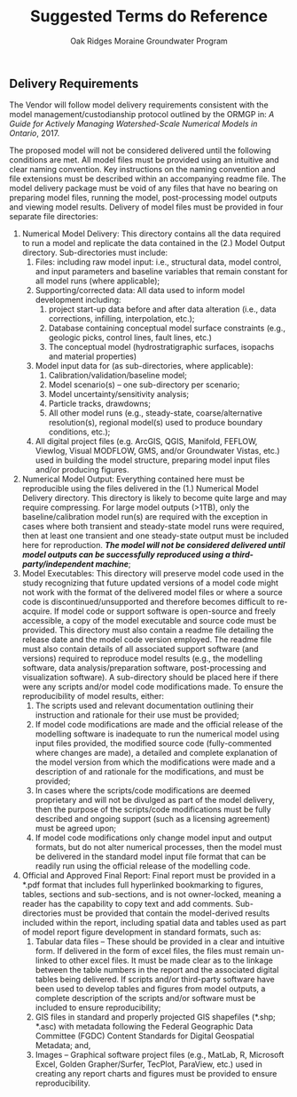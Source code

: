 ﻿---
title: Suggested Terms do Reference 
author: Oak Ridges Moraine Groundwater Program
output: html_document
---


## Delivery Requirements

The Vendor will follow model delivery requirements consistent with the model management/custodianship protocol outlined by the ORMGP in: *A Guide for Actively Managing Watershed-Scale Numerical Models in Ontario*, 2017.

The proposed model will not be considered delivered until the following conditions are met. All model files must be provided using an intuitive and clear naming convention. Key instructions on the naming convention and file extensions must be described within an accompanying readme file. The model delivery package must be void of any files that have no bearing on preparing model files, running the model, post-processing model outputs and viewing model results. Delivery of model files must be provided in four separate file directories:

1. Numerical Model Delivery: This directory contains all the data required to run a model and replicate the data contained in the (2.) Model Output directory. Sub-directories must include:
   1. Files: including raw model input: i.e., structural data, model control, and input parameters and baseline variables that remain constant for all model runs (where applicable);
   1. Supporting/corrected data: All data used to inform model development including: 
      1. project start-up data before and after data alteration (i.e., data corrections, infilling, interpolation, etc.);
      1. Database containing conceptual model surface constraints (e.g., geologic picks, control lines, fault lines, etc.)
      1. The conceptual model (hydrostratigraphic surfaces, isopachs and material properties)
   1. Model input data for (as sub-directories, where applicable):
      1. Calibration/validation/baseline model;
      1. Model scenario(s) – one sub-directory per scenario;
      1. Model uncertainty/sensitivity analysis;
      1. Particle tracks, drawdowns;
      1. All other model runs (e.g., steady-state, coarse/alternative resolution(s), regional model(s) used to produce boundary conditions, etc.);
   1. All digital project files (e.g. ArcGIS, QGIS, Manifold, FEFLOW, Viewlog, Visual MODFLOW, GMS, and/or Groundwater Vistas, etc.) used in building the model structure, preparing model input files and/or producing figures.
1. Numerical Model Output: Everything contained here must be reproducible using the files delivered in the (1.) Numerical Model Delivery directory. This directory is likely to become quite large and may require compressing. For large model outputs (>1TB), only the baseline/calibration model run(s) are required with the exception in cases where both transient and steady-state model runs were required, then at least one transient and one steady-state output must be included here for reproduction. ***The model will not be considered delivered until model outputs can be successfully reproduced using a third-party/independent machine***;
1. Model Executables: This directory will preserve model code used in the study recognizing that future updated versions of a model code might not work with the format of the delivered model files or where a source code is discontinued/unsupported and therefore becomes difficult to re-acquire. If model code or support software is open-source and freely accessible, a copy of the model executable and source code must be provided. This directory must also contain a readme file detailing the release date and the model code version employed. The readme file must also contain details of all associated support software (and versions) required to reproduce model results (e.g., the modelling software, data analysis/preparation software, post-processing and visualization software). A sub-directory should be placed here if there were any scripts and/or model code modifications made. To ensure the reproducibility of model results, either:
   1. The scripts used and relevant documentation outlining their instruction and rationale for their use must be provided;
   1. If model code modifications are made and the official release of the modelling software is inadequate to run the numerical model using input files provided, the modified source code (fully-commented where changes are made), a detailed and complete explanation of the model version from which the modifications were made and a description of and rationale for the modifications, and must be provided;
   1. In cases where the scripts/code modifications are deemed proprietary and will not be divulged as part of the model delivery, then the purpose of the scripts/code modifications must be fully described and ongoing support (such as a licensing agreement) must be agreed upon;
   1. If model code modifications only change model input and output formats, but do not alter numerical processes, then the model must be delivered in the standard model input file format that can be readily run using the official release of the modelling code.
1. Official and Approved Final Report: Final report must be provided in a \*.pdf format that includes full hyperlinked bookmarking to figures, tables, sections and sub-sections, and is not owner-locked, meaning a reader has the capability to copy text and add comments. Sub-directories must be provided that contain the model-derived results included within the report, including spatial data and tables used as part of model report figure development in standard formats, such as:
   1. Tabular data files – These should be provided in a clear and intuitive form. If delivered in the form of excel files, the files must remain un-linked to other excel files. It must be made clear as to the linkage between the table numbers in the report and the associated digital tables being delivered.  If scripts and/or third-party software have been used to develop tables and figures from model outputs, a complete description of the scripts and/or software must be included to ensure reproducibility;
   1. GIS files in standard and properly projected GIS shapefiles (\*.shp; \*.asc) with metadata following the Federal Geographic Data Committee (FGDC) Content Standards for Digital Geospatial Metadata; and,
   1. Images – Graphical software project files (e.g., MatLab, R, Microsoft Excel, Golden Grapher/Surfer, TecPlot, ParaView, etc.) used in creating any report charts and figures must be provided to ensure reproducibility.

